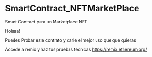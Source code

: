# SmartContract_NFTMarketPlace
Smart Contract para un Marketplace NFT


Holaaa! 

Puedes Probar este contrato  y darle el mejor uso que que quieras

Accede a remix y haz tus pruebas tecnicas
https://remix.ethereum.org/
